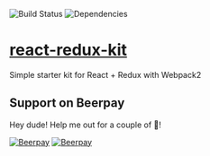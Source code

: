 ![Build Status](https://api.travis-ci.org/salikovpro/react-redux-kit.svg?branch=develop) ![Dependencies](https://david-dm.org/salikovpro/react-redux-kit.svg)
# [react-redux-kit](https://react-redux-kit.herokuapp.com/)
Simple starter kit for React + Redux with Webpack2

## Support on Beerpay
Hey dude! Help me out for a couple of :beers:!

[![Beerpay](https://beerpay.io/salikovpro/react-redux-kit/badge.svg?style=beer-square)](https://beerpay.io/salikovpro/react-redux-kit)  [![Beerpay](https://beerpay.io/salikovpro/react-redux-kit/make-wish.svg?style=flat-square)](https://beerpay.io/salikovpro/react-redux-kit?focus=wish)
